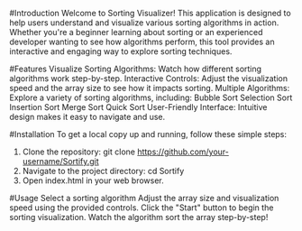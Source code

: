 #Introduction
Welcome to Sorting Visualizer! This application is designed to help users understand and visualize various sorting algorithms in action. Whether you're a beginner learning about sorting or an experienced developer wanting to see how algorithms perform, this tool provides an interactive and engaging way to explore sorting techniques.

#Features
Visualize Sorting Algorithms: Watch how different sorting algorithms work step-by-step.
Interactive Controls: Adjust the visualization speed and the array size to see how it impacts sorting.
Multiple Algorithms: Explore a variety of sorting algorithms, including:
Bubble Sort
Selection Sort
Insertion Sort
Merge Sort
Quick Sort
User-Friendly Interface: Intuitive design makes it easy to navigate and use.

#Installation
To get a local copy up and running, follow these simple steps:
1. Clone the repository:
   git clone https://github.com/your-username/Sortify.git
2. Navigate to the project directory:
  cd Sortify
3. Open index.html in your web browser.

#Usage
Select a sorting algorithm 
Adjust the array size and visualization speed using the provided controls.
Click the "Start" button to begin the sorting visualization.
Watch the algorithm sort the array step-by-step!

